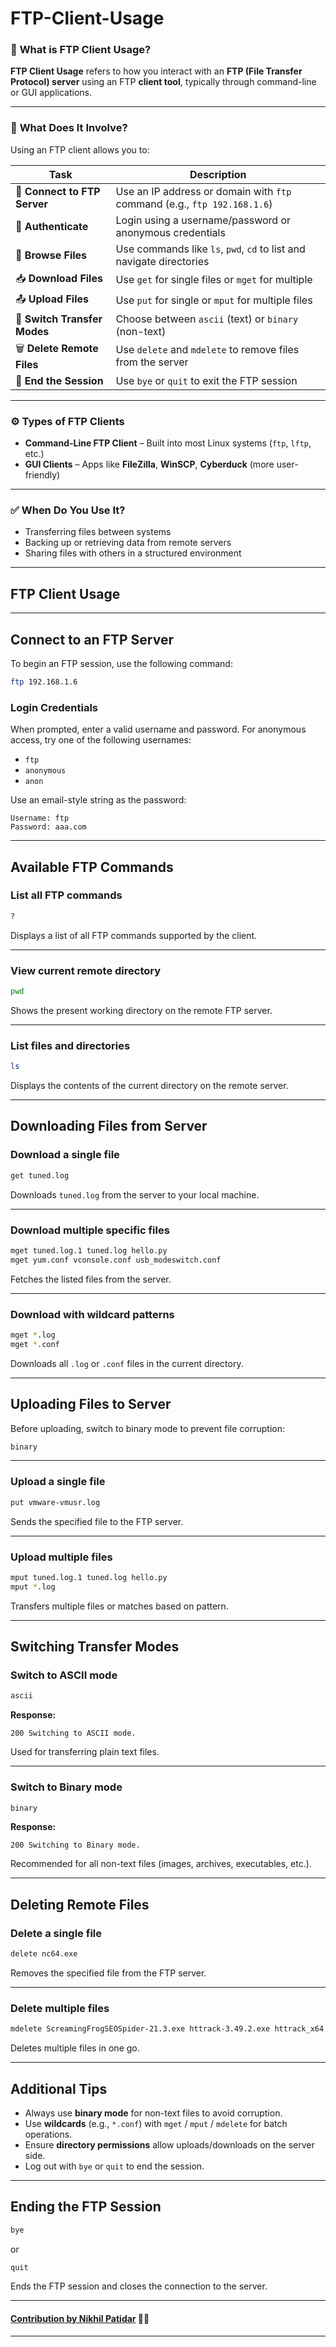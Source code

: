 
# FTP-Client-Usage

### 🔹 **What is FTP Client Usage?**

**FTP Client Usage** refers to how you interact with an **FTP (File Transfer Protocol) server** using an FTP **client tool**, typically through command-line or GUI applications.

---

### 🔧 **What Does It Involve?**

Using an FTP client allows you to:

| Task | Description |
|------|-------------|
| 🔌 **Connect to FTP Server** | Use an IP address or domain with `ftp` command (e.g., `ftp 192.168.1.6`) |
| 🔐 **Authenticate** | Login using a username/password or anonymous credentials |
| 📁 **Browse Files** | Use commands like `ls`, `pwd`, `cd` to list and navigate directories |
| 📥 **Download Files** | Use `get` for single files or `mget` for multiple |
| 📤 **Upload Files** | Use `put` for single or `mput` for multiple files |
| 🧾 **Switch Transfer Modes** | Choose between `ascii` (text) or `binary` (non-text) |
| 🗑️ **Delete Remote Files** | Use `delete` and `mdelete` to remove files from the server |
| 🚪 **End the Session** | Use `bye` or `quit` to exit the FTP session |

---

### ⚙️ **Types of FTP Clients**

- **Command-Line FTP Client** – Built into most Linux systems (`ftp`, `lftp`, etc.)
- **GUI Clients** – Apps like **FileZilla**, **WinSCP**, **Cyberduck** (more user-friendly)

---

### ✅ **When Do You Use It?**

- Transferring files between systems
- Backing up or retrieving data from remote servers
- Sharing files with others in a structured environment

---

## FTP Client Usage

---

## Connect to an FTP Server

To begin an FTP session, use the following command:

```bash
ftp 192.168.1.6
```

### Login Credentials

When prompted, enter a valid username and password. For anonymous access, try one of the following usernames:

- `ftp`
- `anonymous`
- `anon`

Use an email-style string as the password:

```
Username: ftp
Password: aaa.com
```

---

## Available FTP Commands

### List all FTP commands

```bash
?
```

Displays a list of all FTP commands supported by the client.

---

### View current remote directory

```bash
pwd
```

Shows the present working directory on the remote FTP server.

---

### List files and directories

```bash
ls
```

Displays the contents of the current directory on the remote server.

---

## Downloading Files from Server

### Download a single file

```bash
get tuned.log
```

Downloads `tuned.log` from the server to your local machine.

---

### Download multiple specific files

```bash
mget tuned.log.1 tuned.log hello.py
mget yum.conf vconsole.conf usb_modeswitch.conf
```

Fetches the listed files from the server.

---

### Download with wildcard patterns

```bash
mget *.log
mget *.conf
```

Downloads all `.log` or `.conf` files in the current directory.

---

## Uploading Files to Server

Before uploading, switch to binary mode to prevent file corruption:

```bash
binary
```

---

### Upload a single file

```bash
put vmware-vmusr.log
```

Sends the specified file to the FTP server.

---

### Upload multiple files

```bash
mput tuned.log.1 tuned.log hello.py
mput *.log
```

Transfers multiple files or matches based on pattern.

---

## Switching Transfer Modes

### Switch to ASCII mode

```bash
ascii
```

**Response:**
```
200 Switching to ASCII mode.
```

Used for transferring plain text files.

---

### Switch to Binary mode

```bash
binary
```

**Response:**
```
200 Switching to Binary mode.
```

Recommended for all non-text files (images, archives, executables, etc.).

---

## Deleting Remote Files

### Delete a single file

```bash
delete nc64.exe
```

Removes the specified file from the FTP server.

---

### Delete multiple files

```bash
mdelete ScreamingFrogSEOSpider-21.3.exe httrack-3.49.2.exe httrack_x64.3.49.2.exe
```

Deletes multiple files in one go.

---

## Additional Tips

- Always use **binary mode** for non-text files to avoid corruption.
- Use **wildcards** (e.g., `*.conf`) with `mget` / `mput` / `mdelete` for batch operations.
- Ensure **directory permissions** allow uploads/downloads on the server side.
- Log out with `bye` or `quit` to end the session.

---

## Ending the FTP Session

```bash
bye
```
or

```bash
quit
```
Ends the FTP session and closes the connection to the server.

---
#### [**Contribution by Nikhil Patidar**](https://github.com/nikhilpatidar01?new_signup=true) 🚀✨
---
